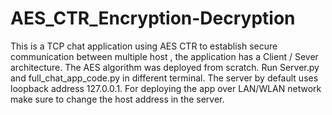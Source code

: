 # AES_CTR_Encryption-Decryption
This is a TCP chat application using AES CTR to establish secure communication between multiple host , the application has a Client / Sever architecture. The AES algorithm was deployed from scratch.
Run Server.py and full_chat_app_code.py in different terminal. The server by default uses loopback address 127.0.0.1. For deploying the app over LAN/WLAN network make sure to change the host address in the server.
